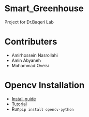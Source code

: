 # Smart_Greenhouse
Project for Dr.Baqeri Lab 
# Contributers
 * Amirhossein Nasrollahi
 * Amin Abyaneh
 * Mohammad Oveisi

# Opencv Installation
 * [Install guide](https://pypi.org/project/opencv-python/)
 * [Tutorial](https://docs.opencv.org/3.0-beta/doc/py_tutorials/py_tutorials.html)
 * Run`pip install opencv-python` 
